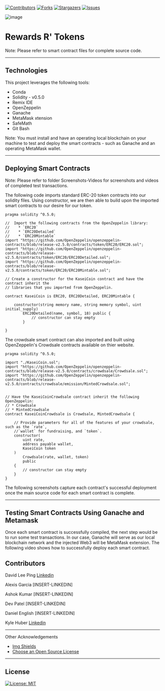 
<!-- Find and Replace All [repo_name] -->
<!-- Replace [product-screenshot] [product-url] -->
<!-- Other Badgets https://naereen.github.io/badges/ -->
[![Contributors][contributors-shield]][contributors-url]
[![Forks][forks-shield]][forks-url]
[![Stargazers][stars-shield]][stars-url]
[![Issues][issues-shield]][issues-url]


![image](https://user-images.githubusercontent.com/96163075/171256156-cd9562d6-07f9-405f-ae11-482c17c2633f.png)



# Rewards R' Tokens
Note: Please refer to smart contract files for complete source code.


---

## Technologies

This project leverages the following tools:

- Conda
- Solidity - v0.5.0
- Remix IDE
- OpenZeppelin
- Ganache
- MetaMask xtension
- SafeMath
- Git Bash

Note: You must install and have an operating local blockchain on your machine to test and deploy the smart contracts - such as Ganache and an operating MetaMask wallet.

---
## Deploying Smart Contracts

Note: Please refer to folder Screenshots-Videos for screenshots and videos of completed test transactions.

The following code imports standard ERC-20 token contracts into our solidity files. Using constructor, we are then able to build upon the imported smart contracts to our desire for our token.

```solidity
pragma solidity ^0.5.0;

//  Import the following contracts from the OpenZeppelin library:
//    * `ERC20`
//    * `ERC20Detailed`
//    * `ERC20Mintable`
import "https://github.com/OpenZeppelin/openzeppelin-contracts/blob/release-v2.5.0/contracts/token/ERC20/ERC20.sol";
import "https://github.com/OpenZeppelin/openzeppelin-contracts/blob/release-v2.5.0/contracts/token/ERC20/ERC20Detailed.sol";
import "https://github.com/OpenZeppelin/openzeppelin-contracts/blob/release-v2.5.0/contracts/token/ERC20/ERC20Mintable.sol";

// Create a constructor for the KaseiCoin contract and have the contract inherit the
// libraries that you imported from OpenZeppelin.

contract KaseiCoin is ERC20, ERC20Detailed, ERC20Mintable {

    constructor(string memory name, string memory symbol, uint initial_supply)
        ERC20Detailed(name, symbol, 18) public {
            // constructor can stay empty
        }

}
```

The crowdsale smart contract can also imported and built using OpenZeppelin's Crowdsale contracts available on thier website.

```solidity
pragma solidity ^0.5.0;

import "./KaseiCoin.sol";
import "https://github.com/OpenZeppelin/openzeppelin-contracts/blob/release-v2.5.0/contracts/crowdsale/Crowdsale.sol";
import "https://github.com/OpenZeppelin/openzeppelin-contracts/blob/release-v2.5.0/contracts/crowdsale/emission/MintedCrowdsale.sol";


// Have the KaseiCoinCrowdsale contract inherit the following OpenZeppelin:
// * Crowdsale
// * MintedCrowdsale
contract KaseiCoinCrowdsale is Crowdsale, MintedCrowdsale {
    
    // Provide parameters for all of the features of your crowdsale, such as the `rate`,
    //`wallet` for fundraising, and `token`.
    constructor(
        uint rate,
        address payable wallet,
        KaseiCoin token
    )   
        Crowdsale(rate, wallet, token)
        public
    {
        // constructor can stay empty
    }
}
```

The following screenshots capture each contract's successful deployment once the main source code for each smart contract is complete.

---

## Testing Smart Contracts Using Ganache and Metamask

Once each smart contract is successfully compiled, the next step would be to run some test transactions. In our case, Ganache will serve as our local blockchain network and the injected Web3 will be MetaMask extension. The following video shows how to successfully deploy each smart contract.



## Contributors
David Lee Ping [Linkedin](https://www.linkedin.com/in/david-lee-ping/)

Alexis Garcia [INSERT-LINKEDIN]

Ashok Kumar  [INSERT-LINKEDIN]

Dev Patel [INSERT-LINKEDIN]

Daniel English [INSERT-LINKEDIN]

Kyle Huber  [Linkedin](https://www.linkedin.com/in/huberkyle/)

---
Other Acknowledgements
* [Img Shields](https://shields.io)
* [Choose an Open Source License](https://choosealicense.com)

<!-- MARKDOWN LINKS & IMAGES -->
<!-- https://www.markdownguide.org/basic-syntax/#reference-style-links -->
[contributors-shield]: https://img.shields.io/github/contributors/davidlp94/18-Blockchain-With-Python.svg?style=for-the-badge
[contributors-url]: https://github.com/davidlp94/18-Blockchain-With-Python/graphs/contributors
[forks-shield]: https://img.shields.io/github/forks/davidlp94/18-Blockchain-With-Python.svg?style=for-the-badge
[forks-url]: https://github.com/davidlp94/18-Blockchain-With-Python/network/members
[stars-shield]: https://img.shields.io/github/stars/davidlp94/18-Blockchain-With-Python.svg?style=for-the-badge
[stars-url]: https://github.com/davidlp94/18-Blockchain-With-Python/stargazers
[issues-shield]: https://img.shields.io/github/issues/davidlp94/18-Blockchain-With-Python/network/members?style=for-the-badge
[issues-url]: https://github.com/davidlp94/18-Blockchain-With-Python/issues
[license-url]: https://choosealicense.com/licenses/mit/#

---
## License

[![License: MIT](https://img.shields.io/badge/License-MIT-blue.svg)](https://opensource.org/licenses/MIT)

